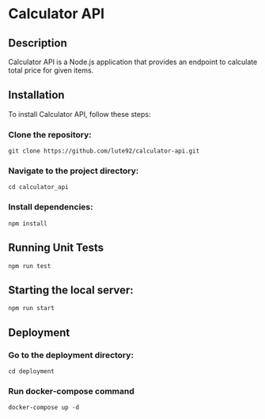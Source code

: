 # Calculator API

## Description
Calculator API is a Node.js application that provides an endpoint to calculate total price for given items. 

## Installation
To install Calculator API, follow these steps:

### Clone the repository:
    git clone https://github.com/lute92/calculator-api.git

### Navigate to the project directory:
    cd calculator_api

### Install dependencies:
    npm install

## Running Unit Tests
    npm run test


## Starting the local server:
    npm run start

## Deployment
### Go to the deployment directory:
    cd deployment

### Run docker-compose command
    docker-compose up -d

